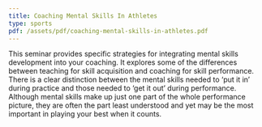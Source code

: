 ```yaml
---
title: Coaching Mental Skills In Athletes
type: sports
pdf: /assets/pdf/coaching-mental-skills-in-athletes.pdf
---
```


This seminar provides specific strategies for integrating mental skills development into your coaching. It explores some of the differences between teaching for skill acquisition and coaching for skill performance. There is a clear distinction between the mental skills needed to ‘put it in’ during practice and those needed to ‘get it out’ during performance. Although mental skills make up just one part of the whole performance picture, they are often the part least understood and yet may be the most important in playing your best when it counts.
